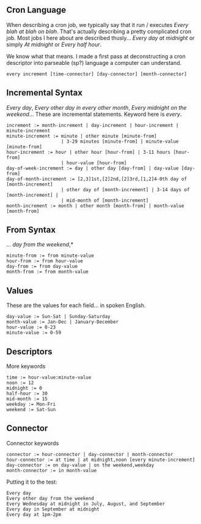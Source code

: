 ## Cron Language 

When describing a cron job, we typically say that it run / executes 
*Every blah at blah on blah*. That's actually describing a pretty
complicated cron job. Most jobs I here about are described thusly...
*Every day at midnight* or simply *At midnight* or *Every half hour*.

We know what that means. I made a first pass at deconstructing a
cron descriptor into parseable (sp?) language a computer can understand.

    every increment [time-connector] [day-connector] [month-connector]

## Incremental Syntax 

*Every day*, *Every other day in every other month*, *Every midnight on the weekend*...
These are incremental statements. Keyword here is *every*.

    increment := month-increment | day-increment | hour-increment | minute-increment
    minute-increment := minute | other minute [minute-from] 
                        | 3-29 minutes [minute-from] | minute-value [minute-from]
    hour-increment := hour | other hour [hour-from] | 3-11 hours [hour-from] 
                        | hour-value [hour-from]
    day-of-week-increment := day | other day [day-from] | day-value [day-from]
    day-of-month-increment := [2,3]1st,[2]2nd,[2]3rd,[1,2]4-0th day of [month-increment] 
                        | other day of [month-increment] | 3-14 days of [month-increment] |
                        | mid-month of [month-increment]
    month-increment := month | other month [month-from] | month-value [month-from]

## From Syntax

*... day from the weekend*,* 

    minute-from := from minute-value
    hour-from := from hour-value
    day-from := from day-value
    month-from := from month-value

## Values

These are the values for each field... in spoken English.

    day-value := Sun-Sat | Sunday-Saturday
    month-value := Jan-Dec | January-December
    hour-value := 0-23
    minute-value := 0-59

## Descriptors

More keywords

    time := hour-value:minute-value
    noon := 12
    midnight := 0
    half-hour := 30
    mid-month := 15
    weekday := Mon-Fri
    weekend := Sat-Sun

## Connector

Connector keywords

    connector := hour-connector | day-connector | month-connector
    hour-connector := at time | at midnight,noon [every minute-increment]
    day-connector := on day-value | on the weekend,weekday
    month-connector := in month-value


Putting it to the test:

    Every day 
    Every other day from the weekend
    Every Wednesday at midnight in July, August, and September
    Every day in September at midnight
    Every day at 1pm-2pm 
